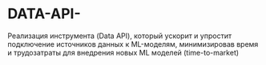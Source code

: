 # DATA-API-
Реализация инструмента (Data API), который ускорит и упростит подключение источников данных к ML-моделям, минимизировав время и трудозатраты для внедрения новых ML моделей (time-to-market)
